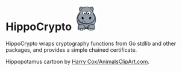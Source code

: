 # HippoCrypto <img src="https://raw.githubusercontent.com/BellerophonMobile/hippo/master/docs/hippocrypto.png" height="64" title="HippoCrypto" alt="Cartoon of a hippopotamus." />

HippoCrypto wraps cryptography functions from Go stdlib and other
packages, and provides a simple chained certificate.

Hippopotamus cartoon by [Harry Cox/AnimalsClipArt.com](http://animalsclipart.com/hippopotamus-cartoon-character/).
